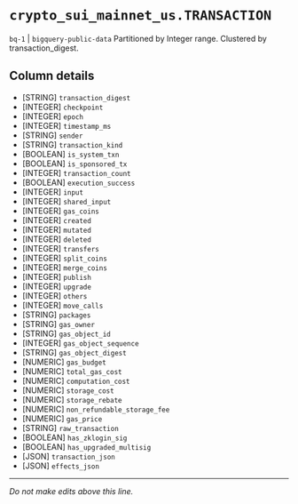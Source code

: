 # `crypto_sui_mainnet_us.TRANSACTION`
`bq-1` | `bigquery-public-data`
Partitioned by Integer range. Clustered by transaction_digest.


## Column details
* [STRING]    `transaction_digest`
* [INTEGER]   `checkpoint`
* [INTEGER]   `epoch`
* [INTEGER]   `timestamp_ms`
* [STRING]    `sender`
* [STRING]    `transaction_kind`
* [BOOLEAN]   `is_system_txn`
* [BOOLEAN]   `is_sponsored_tx`
* [INTEGER]   `transaction_count`
* [BOOLEAN]   `execution_success`
* [INTEGER]   `input`
* [INTEGER]   `shared_input`
* [INTEGER]   `gas_coins`
* [INTEGER]   `created`
* [INTEGER]   `mutated`
* [INTEGER]   `deleted`
* [INTEGER]   `transfers`
* [INTEGER]   `split_coins`
* [INTEGER]   `merge_coins`
* [INTEGER]   `publish`
* [INTEGER]   `upgrade`
* [INTEGER]   `others`
* [INTEGER]   `move_calls`
* [STRING]    `packages`
* [STRING]    `gas_owner`
* [STRING]    `gas_object_id`
* [INTEGER]   `gas_object_sequence`
* [STRING]    `gas_object_digest`
* [NUMERIC]   `gas_budget`
* [NUMERIC]   `total_gas_cost`
* [NUMERIC]   `computation_cost`
* [NUMERIC]   `storage_cost`
* [NUMERIC]   `storage_rebate`
* [NUMERIC]   `non_refundable_storage_fee`
* [NUMERIC]   `gas_price`
* [STRING]    `raw_transaction`
* [BOOLEAN]   `has_zklogin_sig`
* [BOOLEAN]   `has_upgraded_multisig`
* [JSON]      `transaction_json`
* [JSON]      `effects_json`

-------------------------------------------------------------------------------
*Do not make edits above this line.*

